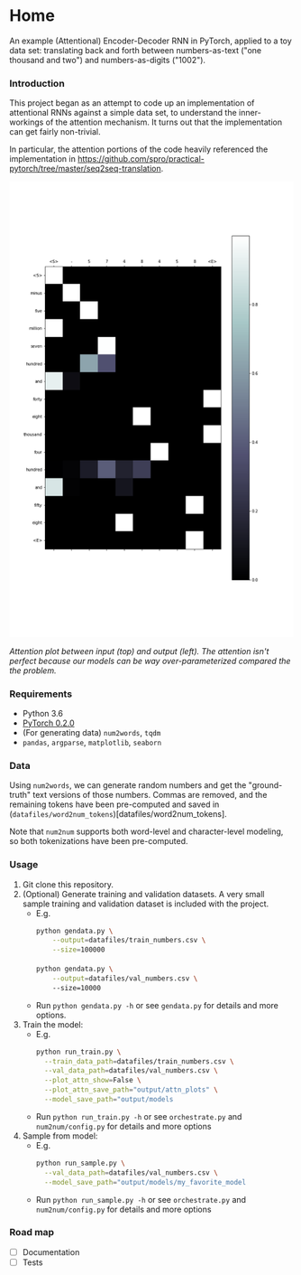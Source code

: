 # Home

An example (Attentional) Encoder-Decoder RNN in PyTorch, applied to a toy data set: translating back and forth between numbers-as-text ("one thousand and two") and numbers-as-digits ("1002").

### Introduction

This project began as an attempt to code up an implementation of attentional RNNs against a simple data set, to understand the inner-workings of the attention mechanism. It turns out that the implementation can get fairly non-trivial.

In particular, the attention portions of the code heavily referenced the implementation in https://github.com/spro/practical-pytorch/tree/master/seq2seq-translation.

![Attention Plot](static/attn.png)

*Attention plot between input (top) and output (left). The attention isn't perfect because our models can be way over-parameterized compared the the problem.*


### Requirements
- Python 3.6
- [PyTorch 0.2.0](http://pytorch.org/)
- (For generating data) `num2words`, `tqdm`
- `pandas`, `argparse`, `matplotlib`, `seaborn`


### Data

Using `num2words`, we can generate random numbers and get the "ground-truth" text versions of those numbers. Commas are removed, and the remaining tokens have been pre-computed and saved in (`datafiles/word2num_tokens`)[datafiles/word2num_tokens]. 

Note that `num2num` supports both word-level and character-level modeling, so both tokenizations have been pre-computed.


### Usage

1. Git clone this repository.
2. (Optional) Generate training and validation datasets. A very small sample training and validation dataset is included with the project. 
    * E.g. 
        ```bash
        python gendata.py \
            --output=datafiles/train_numbers.csv \
            --size=100000

        python gendata.py \
            --output=datafiles/val_numbers.csv \ 
            --size=10000
        ```
    * Run `python gendata.py -h` or see `gendata.py` for details and more options.
3. Train the model:
    * E.g.
        ```bash
        python run_train.py \
          --train_data_path=datafiles/train_numbers.csv \
          --val_data_path=datafiles/val_numbers.csv \
          --plot_attn_show=False \
          --plot_attn_save_path="output/attn_plots" \
          --model_save_path="output/models
        ```
    * Run `python run_train.py -h` or see `orchestrate.py` and `num2num/config.py` for details and more options
4. Sample from model:
    * E.g.
        ```bash
        python run_sample.py \
          --val_data_path=datafiles/val_numbers.csv \
          --model_save_path="output/models/my_favorite_model
        ```
    * Run `python run_sample.py -h` or see `orchestrate.py` and `num2num/config.py` for details and more options
    
### Road map

- [ ] Documentation
- [ ] Tests